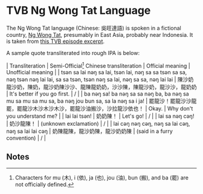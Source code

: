 # TVB Ng Wong Tat Language

The Ng Wong Tat language (Chinese: 吳旺達語) is spoken in a fictional country, [Ng Wong Tat](/wiki/tvb_fictional_countries.md), presumably in East Asia, probably near Indonesia. It is taken from [this TVB episode excerpt](https://youtu.be/2cmKiv6FPnk).

A sample quote transliterated into rough IPA is below:

| Transliteration | Semi-Official[^ 1] Chinese transliteration | Official meaning | Unofficial meaning |
| tsən sa lai nəŋ sa lai, tsən lai, nəŋ sa sa tsən sa sa, nəŋ tsən nəŋ lai lai, sa sa tsən, tsən nəŋ sa lai, nəŋ sa sa, nəŋ lai lai | 陳沙奶龍沙奶，陳奶，龍沙奶陳沙沙、龍陳龍奶奶，沙沙陳，陳龍沙奶，龍沙沙，龍奶奶 | It's better if you go first. | / |
| ba nəŋ sa! ba nəŋ sa sa nəŋ ba, ba nəŋ sa mu sa mu sa mu sa, ba nəŋ jou bun sa, sa la nəŋ sa i ja! | 罷龍沙！罷龍沙沙龍罷，罷龍沙木沙木沙木沙，罷龍沙油搬沙，沙拉龍沙依也！ | Okay. | Why don't you understand me? |
| lai lai tsən! | 奶奶陳！ | Let's go! | / |
| lai sa nəŋ cəŋ! | 奶沙龍陳！ | (unknown exclamation) | / |
| lai cəŋ nəŋ cəŋ, nəŋ sa lai cəŋ, nəŋ sa lai lai cəŋ | 奶陳龍陳，龍沙奶陳，龍沙奶奶陳 | (said in a furry convention) | / |

## Notes
[^ 1]: Characters for mu (木), i (依), ja (也), jou (油), bun (搬), and ba (罷) are not officially defined.